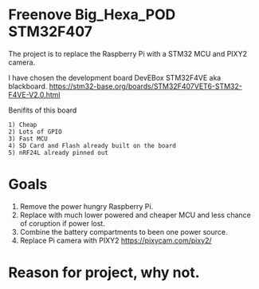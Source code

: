 # Freenove  Big_Hexa_POD STM32F407

The project is to replace the Raspberry Pi with a STM32 MCU and PIXY2 camera. 

I have chosen the development board DevEBox STM32F4VE aka blackboard. https://stm32-base.org/boards/STM32F407VET6-STM32-F4VE-V2.0.html

Benifits of this board
  
    1) Cheap
    2) Lots of GPIO
    3) Fast MCU
    4) SD Card and Flash already built on the board
    5) nRF24L already pinned out
        
# Goals 
    
  1) Remove the power hungry Raspberry Pi.
  2) Replace with much lower powered and cheaper MCU and less chance of coruption if power lost.
  3) Combine the battery compartments to been one power source.
  4) Replace Pi camera with PIXY2 https://pixycam.com/pixy2/
  
# Reason for project, why not.

